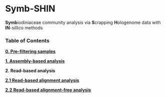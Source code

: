 # Symb-SHIN
**Symb**iodiniaceae community analysis via **S**crapping **H**ologenome data with **IN**-sillico methods

### Table of Contents

**[0. Pre-filtering samples](0_sampleinfo_preprocess.md)**

**[1. Assembly-based analysis](1_Assembly-based.md)**

**2. Read-based analysis**

**[2.1 Read-based alignment analysis](2_Read-based_alignment.md)**

**[2.2 Read-based alignment-free analysis](3_Read-based_alignment-free.md)**


